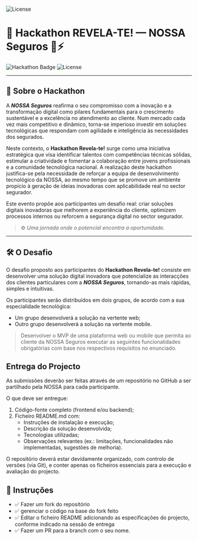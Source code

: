 ![License](https://nossaseguros.ao/assets/img/logo.png)

# 🚀 **Hackathon REVELA-TE!** — NOSSA Seguros 🧠⚡

![Hackathon Badge](https://img.shields.io/badge/Hackathon-TechStorm2025-blueviolet?style=for-the-badge)
![License](https://img.shields.io/badge/License-MIT-yellow?style=for-the-badge)

---

## 🌟 Sobre o Hackathon

A ***NOSSA Seguros*** reafirma o seu compromisso com a inovação e a transformação digital como pilares fundamentais para o crescimento sustentável e a excelência no atendimento ao cliente. Num mercado cada vez mais competitivo e dinâmico, torna-se imperioso investir em soluções tecnológicas que respondam com agilidade e inteligência às necessidades dos segurados.

Neste contexto, o **Hackathon Revela-te!** surge como uma iniciativa estratégica que visa identificar talentos com competências técnicas sólidas, estimular a criatividade e fomentar a colaboração entre jovens profissionais e a comunidade tecnológica nacional. A realização deste hackathon justifica-se pela necessidade de reforçar a equipa de desenvolvimento tecnológico da NOSSA, ao mesmo tempo que se promove um ambiente propício à geração de ideias inovadoras com aplicabilidade real no sector segurador.

Este evento propõe aos participantes um desafio real: criar soluções digitais inovadoras que melhorem a experiência do cliente, optimizem processos internos ou reforcem a segurança digital no sector segurador.

> ⚙️ *Uma jornada onde o potencial encontra a oportunidade.*

---

## 🛠️ O Desafio

O desafio proposto aos participantes do **Hackathon Revela-te!** consiste em desenvolver uma solução digital inovadora que potencialize as interacções dos clientes particulares com a ***NOSSA Seguros***, tornando-as mais rápidas, simples e intuitivas.

Os participantes serão distribuídos em dois grupos, de acordo com a sua especialidade tecnológica:

- Um grupo desenvolverá a solução na vertente web;
- Outro grupo desenvolverá a solução na vertente mobile.

> Desenvolver o MVP de uma plataforma web ou mobile que permita ao cliente da NOSSA Seguros executar as seguintes funcionalidades obrigatórias com base nos respectivos requisitos no enunciado.

## Entrega do Projecto

As submissões deverão ser feitas através de um repositório no GitHub a ser partilhado pela NOSSA para cada participante.

O que deve ser entregue:

1. Código-fonte completo (frontend e/ou backend);
2. Ficheiro README.md com:
    - Instruções de instalação e execução;
    - Descrição da solução desenvolvida;
    - Tecnologias utilizadas;
    - Observações relevantes (ex.: limitações, funcionalidades não implementadas, sugestões de melhoria).

O repositório deverá estar devidamente organizado, com controlo de versões (via Git), e conter apenas os ficheiros essenciais para a execução e avaliação do projecto.

## 🧪 Instruções

- ✅ Fazer um fork do repositório
- ✅ gerenciar o código na base do fork feito
- ✅ Editar o ficheiro README adicionando as especificações do projecto, conforme indicado na sessão de entrega
- ✅ Fazer um PR para a branch com o seu nome.
